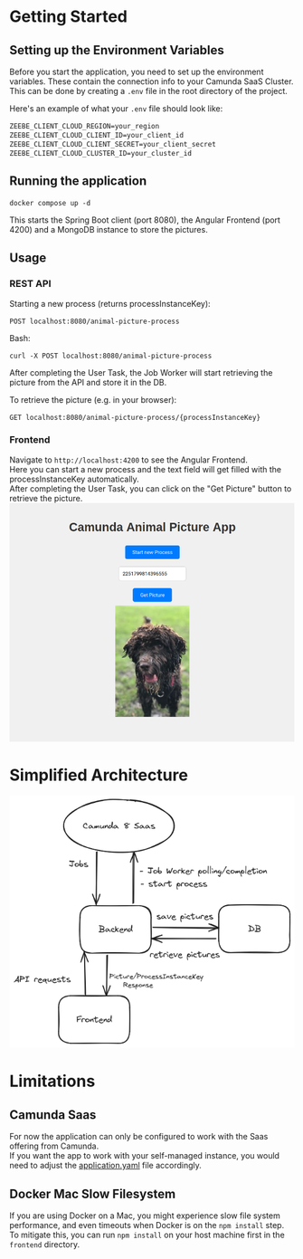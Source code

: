 # Getting Started

## Setting up the Environment Variables

Before you start the application, you need to set up the environment variables.
These contain the connection info to your Camunda SaaS Cluster.
This can be done by creating a `.env` file in the root directory of the project.

Here's an example of what your `.env` file should look like:

```env
ZEEBE_CLIENT_CLOUD_REGION=your_region
ZEEBE_CLIENT_CLOUD_CLIENT_ID=your_client_id
ZEEBE_CLIENT_CLOUD_CLIENT_SECRET=your_client_secret
ZEEBE_CLIENT_CLOUD_CLUSTER_ID=your_cluster_id
```

## Running the application

```
docker compose up -d
```

This starts the Spring Boot client (port 8080), the Angular Frontend (port 4200) and a MongoDB instance to store the pictures.

## Usage

### REST API

Starting a new process (returns processInstanceKey):

```
POST localhost:8080/animal-picture-process
```

Bash:

```
curl -X POST localhost:8080/animal-picture-process
```

After completing the User Task, the Job Worker will start retrieving the picture from the API and store it in the DB.

To retrieve the picture (e.g. in your browser):

```
GET localhost:8080/animal-picture-process/{processInstanceKey}
```

### Frontend

Navigate to `http://localhost:4200` to see the Angular Frontend.  
Here you can start a new process and the text field will get filled with the processInstanceKey automatically.  
After completing the User Task, you can click on the "Get Picture" button to retrieve the picture.
![Frontend](./frontend.png)

# Simplified Architecture
<!-- add png -->
![Architecture](./simplified-architecture.png)

# Limitations

## Camunda Saas

For now the application can only be configured to work with the Saas offering from Camunda.  
If you want the app to work with your self-managed instance, you would need to adjust the [application.yaml](./backend/src/main/resources/application.yaml) file accordingly.

## Docker Mac Slow Filesystem

If you are using Docker on a Mac, you might experience slow file system performance, and even timeouts
when Docker is on the `npm install` step. To mitigate this, you can run `npm install` on your host machine first in the `frontend` directory.
